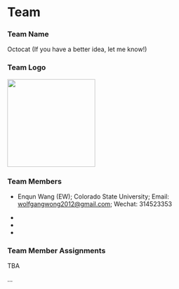 # Team

### Team Name

Octocat (If you have a better idea, let me know!)

### Team Logo

<img src="https://octodex.github.com/images/baracktocat.jpg" width = 200>

### Team Members

- Enqun Wang (EW); Colorado State University; Email: wolfgangwong2012@gmail.com; Wechat: 314523353

- 

- 

- 

### Team Member Assignments

TBA

...
